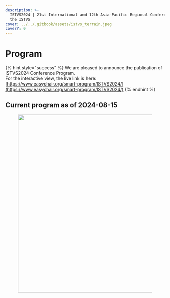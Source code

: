 ```yaml
---
description: >-
  ISTVS2024 | 21st International and 12th Asia-Pacific Regional Conference of
  the ISTVS
cover: ../../.gitbook/assets/istvs_terrain.jpeg
coverY: 0
---
```


# Program

{% hint style="success" %}
We are pleased to announce the publication of ISTVS2024 Conference Program.\
For the interactive view, the live link is here:\
[https://www.easychair.org/smart-program/ISTVS2024/](https://www.easychair.org/smart-program/ISTVS2024/)
{% endhint %}

## Current program as of 2024-08-15

<div align="left">

<figure><img src="../../.gitbook/assets/program 2024-08-15 v2.png" alt="" width="563"><figcaption></figcaption></figure>

</div>
